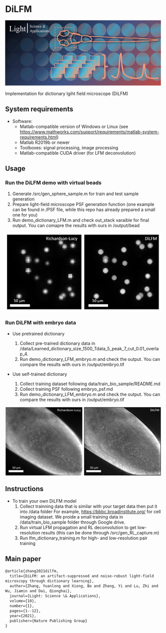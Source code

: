 # DiLFM

<img src="img/figure.png" width="1000" align="center">

Implementation for dictionary lgiht field microscope (DiLFM)

## System requirements
* Software:
  * Matlab-compatible version of Windows or Linux (see https://www.mathworks.com/support/requirements/matlab-system-requirements.html)
  * Matlab R2019b or newer
  * Toolboxes: signal processing, image processing
  * Matlab-compatible CUDA driver (for LFM deconvolution)

## Usage
### Run the DiLFM demo with virtual beads
  1. Generate /src/gen_sphere_sample.m for train and test sample generation
  2. Prepare light-field microscope PSF generation function (one example can be found in /PSF file, while this repo has already prepared a small one for you)
  3. Run demo_dictionary_LFM.m and check out_stack varaible for final output. You can comapre the results with ours in /output/bead
<img src="img/bead.png" width="600" align="middle">

### Run DiLFM with embryo data
* Use pretrained dictionary
  1. Collect pre-trained dictionary data in /data/Learned_dictionary_size_1500_Tdata_5_peak_7_cut_0.01_overlap_4. 
  2. Run demo_dictionary_LFM_embryo.m and check the output. You can compare the results with ours in /output/embryo.tif

* Use self-trained dictionary
  1. Collect training dataset following data/train_bio_sample/README.md
  2. Collect training PSF following embryo_psf.md
  3. Run demo_dictionary_LFM_embryo.m and check the output. You can compare the results with ours in /output/embryo.tif
<img src="img/embryo.png" width="800" align="middle">

## Instructions
* To train your own DiLFM model
  1. Collect trainning data that is similar with your target data then put it into /data folder
     For example, https://bbbc.broadinstitute.org/ for cell imaging dataset. We proide a small training data in /data/train_bio_sample folder through Google drive.
  2. Run virtual LFM propagation and RL deconvolution to get low-resolution results (this can be done through /src/gen_RL_capture.m)
  3. Run lfm_dictionary_training.m for high- and low-resolution pair training


## Main paper

```
@article{zhang2021dilfm,
  title={DiLFM: an artifact-suppressed and noise-robust light-field microscopy through dictionary learning},
  author={Zhang, Yuanlong and Xiong, Bo and Zhang, Yi and Lu, Zhi and Wu, Jiamin and Dai, Qionghai},
  journal={Light: Science \& Applications},
  volume={10},
  number={1},
  pages={1--12},
  year={2021},
  publisher={Nature Publishing Group}
}
```
